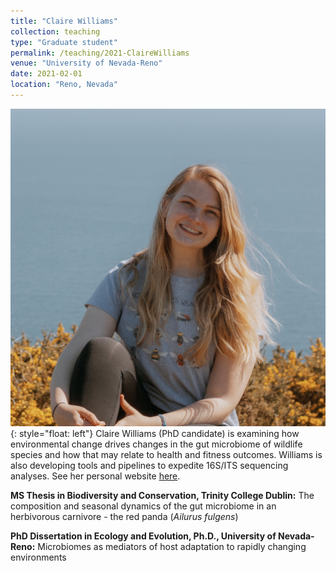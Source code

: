 ```yaml
---
title: "Claire Williams"
collection: teaching
type: "Graduate student"
permalink: /teaching/2021-ClaireWilliams
venue: "University of Nevada-Reno"
date: 2021-02-01
location: "Reno, Nevada"
---
```

![image](/images/clairenew.jpg){: style="float: left"}
Claire Williams (PhD candidate) is examining how environmental change drives changes in the gut microbiome of wildlife species and how that may relate to health and fitness outcomes. Williams is also developing tools and pipelines to expedite 16S/ITS sequencing analyses. See her personal website [here](<https://claireewilliams.github.io/>).

<b>MS Thesis in Biodiversity and Conservation, Trinity College Dublin:</b> 
The composition and seasonal dynamics of the gut microbiome in an herbivorous carnivore - the red panda (<i>Ailurus fulgens</i>) 

<b>PhD Dissertation in Ecology and Evolution, Ph.D., University of Nevada-Reno:</b>
Microbiomes as mediators of host adaptation to rapidly changing environments

